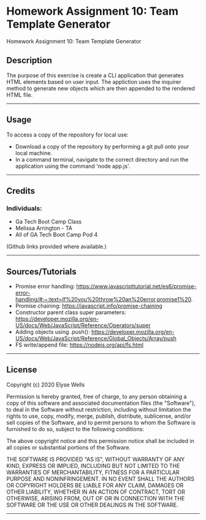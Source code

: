 # Homework Assignment 10: Team Template Generator
Homework Assignment 10: Team Template Generator

## Description

The purpose of this exercise is create a CLI application that generates HTML elements based on user input.  The appliction uses the inquirer method to generate new objects which are then appended to the rendered HTML file. 

---
## Usage

To access a copy of the repository for local use:
* Download a copy of the repository by performing a git pull onto your local machine.
* In a command terminal, navigate to the correct directory and run the application using the command 'node app.js'.

---
## Credits

### Individuals:
* Ga Tech Boot Camp Class
* Melissa Arrington - TA
* All of GA Tech Boot Camp Pod 4

(Github links provided where available.)

---

## Sources/Tutorials
* Promise error handling: https://www.javascripttutorial.net/es6/promise-error-handling/#:~:text=If%20you%20throw%20an%20error,promise1%20.
* Promise chaining: https://javascript.info/promise-chaining
* Constructor parent class super parameters: https://developer.mozilla.org/en-US/docs/Web/JavaScript/Reference/Operators/super
* Adding objects using .push(): https://developer.mozilla.org/en-US/docs/Web/JavaScript/Reference/Global_Objects/Array/push
* FS write/append file: https://nodejs.org/api/fs.html


---
## License

Copyright (c) 2020 Elyse Wells

Permission is hereby granted, free of charge, to any person obtaining a copy
of this software and associated documentation files (the "Software"), to deal
in the Software without restriction, including without limitation the rights
to use, copy, modify, merge, publish, distribute, sublicense, and/or sell
copies of the Software, and to permit persons to whom the Software is
furnished to do so, subject to the following conditions:

The above copyright notice and this permission notice shall be included in all
copies or substantial portions of the Software.

THE SOFTWARE IS PROVIDED "AS IS", WITHOUT WARRANTY OF ANY KIND, EXPRESS OR
IMPLIED, INCLUDING BUT NOT LIMITED TO THE WARRANTIES OF MERCHANTABILITY,
FITNESS FOR A PARTICULAR PURPOSE AND NONINFRINGEMENT. IN NO EVENT SHALL THE
AUTHORS OR COPYRIGHT HOLDERS BE LIABLE FOR ANY CLAIM, DAMAGES OR OTHER
LIABILITY, WHETHER IN AN ACTION OF CONTRACT, TORT OR OTHERWISE, ARISING FROM,
OUT OF OR IN CONNECTION WITH THE SOFTWARE OR THE USE OR OTHER DEALINGS IN THE
SOFTWARE.

---